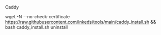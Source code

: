 Caddy

wget -N --no-check-certificate https://raw.githubusercontent.com/inkeds/tools/main/caddy_install.sh && bash caddy_install.sh uninstall

